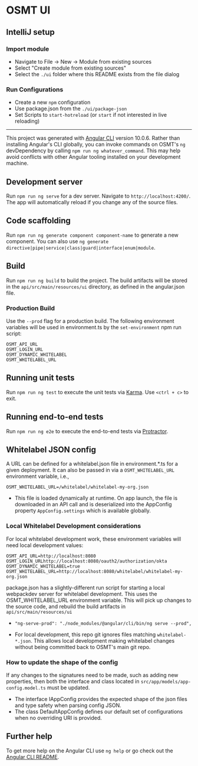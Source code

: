 # OSMT UI 

## IntelliJ setup

### Import module
  * Navigate to File -> New -> Module from existing sources
  * Select "Create module from existing sources"
  * Select the `./ui` folder where this README exists from the file dialog
  
### Run Configurations
  * Create a new `npm` configuration
  * Use package.json from the `./ui/package-json`
  * Set Scripts to `start-hotreload` (or `start` if not interested in live reloading)
  
---

This project was generated with [Angular CLI](https://github.com/angular/angular-cli) version 10.0.6. Rather than installing Angular's CLI globally, you can invoke commands on OSMT's `ng` devDependency by calling `npm run ng whatever_command`. This may help avoid conflicts with other Angular tooling installed on your development machine.

## Development server
Run `npm run ng serve` for a dev server. Navigate to `http://localhost:4200/`. The app will automatically reload if you change any of the source files.

## Code scaffolding
Run `npm run ng generate component component-name` to generate a new component. You can also use `ng generate directive|pipe|service|class|guard|interface|enum|module`.

## Build
Run `npm run ng build` to build the project. The build artifacts will be stored in the `api/src/main/resources/ui` directory, as defined in the angular.json file. 

### Production Build
Use the `--prod` flag for a production build. The following environment variables will be used in environment.ts by the `set-environment` npm run script:
```
OSMT_API_URL
OSMT_LOGIN_URL
OSMT_DYNAMIC_WHITELABEL
OSMT_WHITELABEL_URL
```

## Running unit tests
Run `npm run ng test` to execute the unit tests via [Karma](https://karma-runner.github.io). Use `<ctrl + c>` to exit.

## Running end-to-end tests
Run `npm run ng e2e` to execute the end-to-end tests via [Protractor](http://www.protractortest.org/).

## Whitelabel JSON config
A URL can be defined for a whitelabel.json file in environment.*.ts for a given deployment. It can also be passed in via a `OSMT_WHITELABEL_URL` environment variable, i.e.,
```
OSMT_WHITELABEL_URL=/whitelabel/whitelabel-my-org.json
```

* This file is loaded dynamically at runtime. On app launch, the file is downloaded in an API call and is deserialized into the AppConfig property `AppConfig.settings` which is available globally.

### Local Whitelabel Development considerations
For local whitelabel development work, these environment variables will need local development values:
```
OSMT_API_URL=http://localhost:8080
OSMT_LOGIN_URLhttp://localhost:8080/oauth2/authorization/okta
OSMT_DYNAMIC_WHITELABEL=true
OSMT_WHITELABEL_URL=http://localhost:8080/whitelabel/whitelabel-my-org.json
```

package.json has a slightly-different run script for starting a local webpackdev server for whitelabel development. This uses the OSMT_WHITELABEL_URL environment variable. This will pick up changes to the source code, and rebuild the build artifacts in `api/src/main/resources/ui`
* `"ng-serve-prod": "./node_modules/@angular/cli/bin/ng serve --prod",`

* For local development, this repo git ignores files matching `whitelabel-*.json`. This allows local development making whitelabel changes without being committed back to OSMT's main git repo.


### How to update the shape of the config
If any changes to the signatures need to be made, such as adding new properties, then both the interface and class located in 
`src/app/models/app-config.model.ts` must be updated.
 
* The interface IAppConfig provides the expected shape of the json files and type safety when parsing config JSON.
* The class DefaultAppConfig defines our default set of configurations when no overriding URI is provided.
    
## Further help
To get more help on the Angular CLI use `ng help` or go check out the [Angular CLI README](https://github.com/angular/angular-cli/blob/master/README.md).
